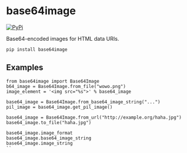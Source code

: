 # base64image

[![PyPi](https://img.shields.io/pypi/v/base64image.svg)](https://pypi.python.org/pypi/base64image)

Base64-encoded images for HTML data URIs.

`pip install base64image`

## Examples

```
from base64image import Base64Image
b64_image = Base64Image.from_file("wowo.png")
image_element = '<img src="%s">' % base64_image

base64_image = Base64Image.from_base64_image_string("...")
pil_image = base64_image.get_pil_image()

base64_image = Base64Image.from_url("http://example.org/haha.jpg")
base64_image.to_file("haha.jpg")

base64_image.image_format
base64_image.base64_image_string
base64_image.image_string
``
